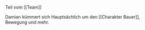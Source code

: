 Teil vom [[Team]]

Damian kümmert sich Hauptsächlich um den [[Charakter Bauer]], Bewegung und mehr.

